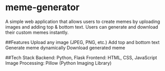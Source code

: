 # meme-generator
A simple web application that allows users to create memes by uploading images and adding top & bottom text. Users can generate and download their custom memes instantly.

##Features
Upload any image (JPEG, PNG, etc.)
Add top and bottom text
Generate meme dynamically
Download generated meme

##Tech Stack
Backend: Python, Flask
Frontend: HTML, CSS, JavaScript
Image Processing: Pillow (Python Imaging Library)
